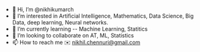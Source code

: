 - 👋 Hi, I’m @nikhikumarch
- 👀 I’m interested in Artificial Intelligence, Mathematics, Data Science, Big Data, deep learning, Neural networks.
- 🌱 I’m currently learning -- Machine Learning, Statitics
- 💞️ I’m looking to collaborate on AT, ML, Statistics
- 📫 How to reach me ✉️ nikhil.chennuri@gmail.com
  


<!---
nikhikumarch/nikhikumarch is a ✨ special ✨ repository because its `README.md` (this file) appears on your GitHub profile.
You can click the Preview link to take a look at your changes.
--->
